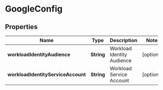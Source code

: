 

# GoogleConfig


## Properties

| Name | Type | Description | Notes |
|------------ | ------------- | ------------- | -------------|
|**workloadIdentityAudience** | **String** | Workload Identity Audience |  [optional] |
|**workloadIdentityServiceAccount** | **String** | Workload Service Account |  [optional] |



